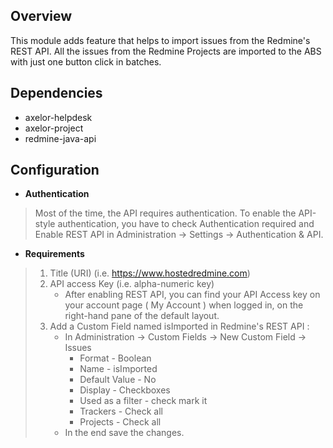 Overview
------
This module adds feature that helps to import issues from the Redmine's REST API.
All the issues from the Redmine Projects are imported to the ABS with just one button click in batches.

  
Dependencies
------

* axelor-helpdesk
* axelor-project
* redmine-java-api

Configuration
------
* **Authentication** 

>Most of the time, the API requires authentication. To enable the API-style authentication, you have to check Authentication required and Enable REST API in Administration -> Settings -> Authentication & API.
		
* **Requirements**

>1. Title (URI) (i.e. https://www.hostedredmine.com)
>2. API access Key (i.e. alpha-numeric key)
>    - After enabling REST API, you can find your API Access key on your account page ( My Account ) when logged in, on the right-hand pane of the default layout.
>3. Add a Custom Field named isImported in Redmine's REST API : 
>    - In Administration -> Custom Fields -> New Custom Field -> Issues 
>      - Format - Boolean
>      - Name - isImported
>      - Default Value - No
>      - Display - Checkboxes
>      - Used as a filter - check mark it
>      - Trackers - Check all
>      - Projects - Check all
>    - In the end save the changes.
 
 